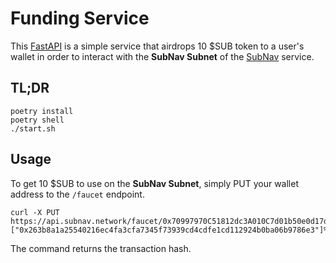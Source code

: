 # Funding Service

This [FastAPI](https://fastapi.tiangolo.com/) is a simple service that airdrops 10 $SUB token to a user's wallet in order to interact with the **SubNav Subnet** of the [SubNav](https://subnav.network) service.

## TL;DR

```
poetry install
poetry shell
./start.sh
```

## Usage

To get 10 $SUB to use on the **SubNav Subnet**, simply PUT your wallet address to the `/faucet` endpoint.

```
curl -X PUT https://api.subnav.network/faucet/0x70997970C51812dc3A010C7d01b50e0d17dc79C8
["0x263b8a1a25540216ec4fa3cfa7345f73939cd4cdfe1cd112924b0ba06b9786e3"]%
```

The command returns the transaction hash.
